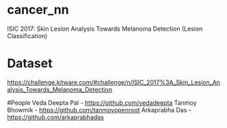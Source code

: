 # cancer_nn
ISIC 2017: Skin Lesion Analysis Towards Melanoma Detection (Lesion Classification)

# Dataset
https://challenge.kitware.com/#challenge/n/ISIC_2017%3A_Skin_Lesion_Analysis_Towards_Melanoma_Detection

#People
Veda Deepta Pal - https://github.com/vedadeepta
Tanmoy Bhowmik - https://github.com/tanmoyopenroot
Arkaprabha Das - https://github.com/arkaprabhadas
